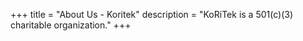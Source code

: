 +++
title = "About Us - Koritek"
description = "KoRiTek is a 501(c)(3) charitable organization."
+++